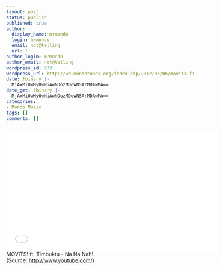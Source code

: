 ```yaml
---
layout: post
status: publish
published: true
author:
  display_name: mrmondo
  login: mrmondo
  email: not@telling
  url: ''
author_login: mrmondo
author_email: not@telling
wordpress_id: 973
wordpress_url: http://wp.mondotunes.org/index.php/2012/03/06/movits-ft-timbuktu-na-na-nah/
date: !binary |-
  MjAxMi0wMy0wNiAwNDozMDowNSArMDAwMA==
date_gmt: !binary |-
  MjAxMi0wMy0wNiAwNDozMDowNSArMDAwMA==
categories:
- Mondo Music
tags: []
comments: []
---
```

<iframe width="560" height="315" src="//www.youtube.com/embed/Wkz8_d1rUIU" frameborder="0"> </iframe>
MOVITS! ft. Timbuktu - Na Na Nah!
<div class="attribution">(<span>Source:</span> <a href="http://www.youtube.com/">http://www.youtube.com/</a>)</div>
